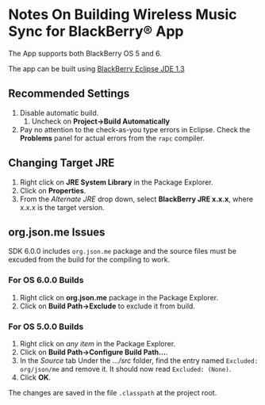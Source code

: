 Notes On Building Wireless Music Sync for BlackBerry&reg; App
=============================================================
The App supports both BlackBerry OS 5 and 6.

The app can be built using [BlackBerry Eclipse JDE 1.3](http://us.blackberry.com/developers/javaappdev/javaplugin.jsp)

Recommended Settings
--------------------
 1. Disable automatic build.
    1. Uncheck on **Project->Build Automatically**
 2. Pay no attention to the check-as-you type errors in Eclipse. Check the 
    **Problems** panel for actual errors from the `rapc` compiler.

Changing Target JRE
-------------------
 1. Right click on **JRE System Library** in the Package Explorer.
 2. Click on **Properties**.
 3. From the *Alternate JRE* drop down, select **BlackBerry JRE x.x.x**, where
    x.x.x is the target version.

org.json.me Issues
------------------
SDK 6.0.0 includes `org.json.me` package and the source files must be excuded
from the build for the compiling to work.

### For OS 6.0.0 Builds
 1. Right click on **org.json.me** package in the Package Explorer.
 2. Click on **Build Path->Exclude** to exclude it from build.

### For OS 5.0.0 Builds
 1. Right click on *any item* in the Package Explorer.
 2. Click on **Build Path->Configure Build Path...**.
 3. In the *Source* tab Under the *.../src* folder, find the entry named
   `Excluded: org/json/me` and remove it. It should now read `Excluded: (None)`.
 4. Click **OK**.

The changes are saved in the file `.classpath` at the project root.
